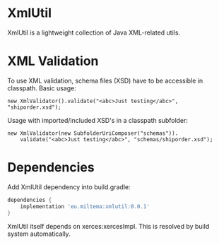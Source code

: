 # XmlUtil

XmlUtil is a lightweight collection of Java XML-related utils.

# XML Validation

To use XML validation, schema files (XSD) have to be accessible in classpath. Basic usage:

```
new XmlValidator().validate("<abc>Just testing</abc>", "shiporder.xsd");
```

Usage with imported/included XSD's in a classpath subfolder:

```
new XmlValidator(new SubfolderUriComposer("schemas")).
	validate("<abc>Just testing</abc>", "schemas/shiporder.xsd");

```

# Dependencies

Add XmlUtil dependency into build.gradle:

```gradle
dependencies {
    implementation 'eu.miltema:xmlutil:0.0.1'
}
```
XmlUtil itself depends on xerces:xercesImpl. This is resolved by build system automatically.

